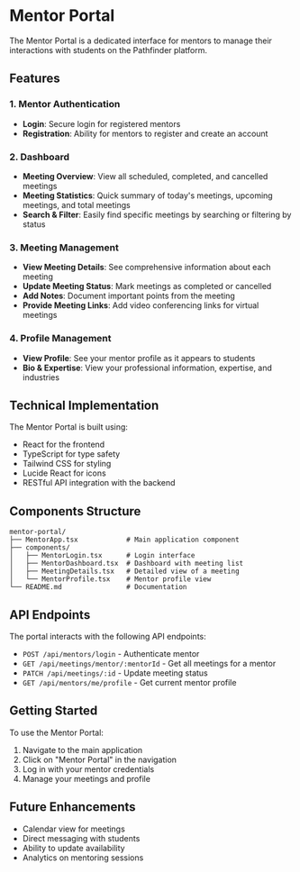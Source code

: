 # Mentor Portal

The Mentor Portal is a dedicated interface for mentors to manage their interactions with students on the Pathfinder platform.

## Features

### 1. Mentor Authentication
- **Login**: Secure login for registered mentors
- **Registration**: Ability for mentors to register and create an account

### 2. Dashboard
- **Meeting Overview**: View all scheduled, completed, and cancelled meetings
- **Meeting Statistics**: Quick summary of today's meetings, upcoming meetings, and total meetings
- **Search & Filter**: Easily find specific meetings by searching or filtering by status

### 3. Meeting Management
- **View Meeting Details**: See comprehensive information about each meeting
- **Update Meeting Status**: Mark meetings as completed or cancelled
- **Add Notes**: Document important points from the meeting
- **Provide Meeting Links**: Add video conferencing links for virtual meetings

### 4. Profile Management
- **View Profile**: See your mentor profile as it appears to students
- **Bio & Expertise**: View your professional information, expertise, and industries

## Technical Implementation

The Mentor Portal is built using:
- React for the frontend
- TypeScript for type safety
- Tailwind CSS for styling
- Lucide React for icons
- RESTful API integration with the backend

## Components Structure

```
mentor-portal/
├── MentorApp.tsx            # Main application component
├── components/
│   ├── MentorLogin.tsx      # Login interface
│   ├── MentorDashboard.tsx  # Dashboard with meeting list
│   ├── MeetingDetails.tsx   # Detailed view of a meeting
│   └── MentorProfile.tsx    # Mentor profile view
└── README.md                # Documentation
```

## API Endpoints

The portal interacts with the following API endpoints:

- `POST /api/mentors/login` - Authenticate mentor
- `GET /api/meetings/mentor/:mentorId` - Get all meetings for a mentor
- `PATCH /api/meetings/:id` - Update meeting status
- `GET /api/mentors/me/profile` - Get current mentor profile

## Getting Started

To use the Mentor Portal:

1. Navigate to the main application
2. Click on "Mentor Portal" in the navigation
3. Log in with your mentor credentials
4. Manage your meetings and profile

## Future Enhancements

- Calendar view for meetings
- Direct messaging with students
- Ability to update availability
- Analytics on mentoring sessions 